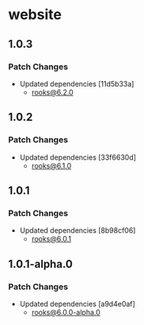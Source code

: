 # website

## 1.0.3

### Patch Changes

- Updated dependencies [11d5b33a]
  - rooks@6.2.0

## 1.0.2

### Patch Changes

- Updated dependencies [33f6630d]
  - rooks@6.1.0

## 1.0.1

### Patch Changes

- Updated dependencies [8b98cf06]
  - rooks@6.0.1

## 1.0.1-alpha.0

### Patch Changes

- Updated dependencies [a9d4e0af]
  - rooks@6.0.0-alpha.0
